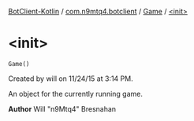 [BotClient-Kotlin](../../index.md) / [com.n9mtq4.botclient](../index.md) / [Game](index.md) / [&lt;init&gt;](.)


# &lt;init&gt;

`Game()`

Created by will on 11/24/15 at 3:14 PM.


An object for the currently running game.



**Author**
Will "n9Mtq4" Bresnahan


